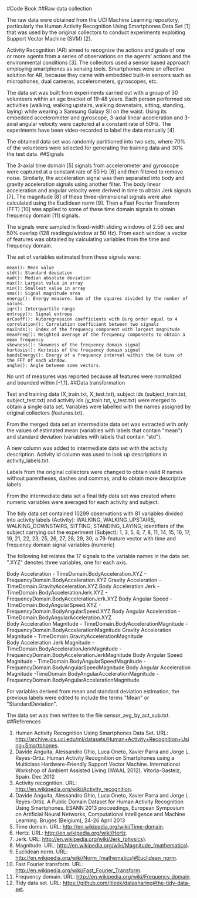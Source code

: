 #Code Book
##Raw data collection

The raw data were obtained from the UCI Machine Learning repository, particularly the Human Activity Recognition Using Smartphones Data Set [1] that was used by the original collectors to conduct experiments exploiting Support Vector Machine (SVM) [2].

Activity Recognition (AR) aimed to recognize the actions and goals of one or more agents from a series of observations on the agents' actions and the environmental conditions [3]. The collectors used a sensor based approach employing smartphones as sensing tools. Smartphones were an effective solution for AR, because they came with embedded built-in sensors such as microphones, dual cameras, accelerometers, gyroscopes, etc.

The data set was built from experiments carried out with a group of 30 volunteers within an age bracket of 19-48 years. Each person performed six activities (walking, walking upstairs, walking downstairs, sitting, standing, laying) while wearing a Samsung Galaxy SII on the waist. Using its embedded accelerometer and gyroscope, 3-axial linear acceleration and 3-axial angular velocity were captured at a constant rate of 50Hz. The experiments have been video-recorded to label the data manually [4].

The obtained data set was randomly partitioned into two sets, where 70% of the volunteers were selected for generating the training data and 30% the test data.
##Signals

The 3-axial time domain [5] signals from accelerometer and gyroscope were captured at a constant rate of 50 Hz [6] and then filtered to remove noise. Similarly, the acceleration signal was then separated into body and gravity acceleration signals using another filter. The body linear acceleration and angular velocity were derived in time to obtain Jerk signals [7]. The magnitude [8] of these three-dimensional signals were also calculated using the Euclidean norm [9]. Then a Fast Fourier Transform (FFT) [10] was applied to some of these time domain signals to obtain frequency domain [11] signals.

The signals were sampled in fixed-width sliding windows of 2.56 sec and 50% overlap (128 readings/window at 50 Hz). From each window, a vector of features was obtained by calculating variables from the time and frequency domain.

The set of variables estimated from these signals were:

    mean(): Mean value
    std(): Standard deviation
    mad(): Median absolute deviation
    max(): Largest value in array
    min(): Smallest value in array
    sma(): Signal magnitude area
    energy(): Energy measure. Sum of the squares divided by the number of values.
    iqr(): Interquartile range
    entropy(): Signal entropy
    arCoeff(): Autoregression coefficients with Burg order equal to 4
    correlation(): Correlation coefficient between two signals
    maxInds(): Index of the frequency component with largest magnitude
    meanFreq(): Weighted average of the frequency components to obtain a mean frequency
    skewness(): Skewness of the frequency domain signal
    kurtosis(): Kurtosis of the frequency domain signal
    bandsEnergy(): Energy of a frequency interval within the 64 bins of the FFT of each window.
    angle(): Angle between some vectors.

No unit of measures was reported because all features were normalized and bounded within [-1,1].
##Data transformation

Test and training data (X_train.txt, X_test.txt), subject ids (subject_train.txt, subject_test.txt) and activity ids (y_train.txt, y_test.txt) were merged to obtain a single data set. Variables were labelled with the names assigned by original collectors (features.txt).

From the merged data set an intermediate data set was extracted with only the values of estimated mean (variables with labels that contain "mean") and standard deviation (variables with labels that contain "std").

A new column was added to intermediate data set with the activity description. Activity id column was used to look up descriptions in activity_labels.txt.

Labels from the original collectors were changed to obtain valid R names without parentheses, dashes and commas, and to obtain more descriptive labels

From the intermediate data set a final tidy data set was created where numeric variables were averaged for each activity and subject.

The tidy data set contained 10299 observations with 81 variables divided into activity labels (Activity): WALKING, WALKING_UPSTAIRS, WALKING_DOWNSTAIRS, SITTING, STANDING, LAYING; 
identifiers of the subject carrying out the experiment (Subject): 1, 3, 5, 6, 7, 8, 11, 14, 15, 16, 17, 19, 21, 22, 23, 25, 26, 27, 28, 29, 30; 
a 79-feature vector with time and frequency domain signal variables (numeric)

The following list relates the 17 signals to the variable names in the data set. ".XYZ" denotes three variables, one for each axis.

Body Acceleration - TimeDomain.BodyAcceleration.XYZ - FrequencyDomain.BodyAcceleration.XYZ
Gravity Acceleration - TimeDomain.GravityAcceleration.XYZ
Body Acceleration Jerk - TimeDomain.BodyAccelerationJerk.XYZ - FrequencyDomain.BodyAccelerationJerk.XYZ
Body Angular Speed - TimeDomain.BodyAngularSpeed.XYZ - FrequencyDomain.BodyAngularSpeed.XYZ
Body Angular Acceleration - TimeDomain.BodyAngularAcceleration.XYZ 	
Body Acceleration Magnitude - TimeDomain.BodyAccelerationMagnitude - FrequencyDomain.BodyAccelerationMagnitude
Gravity Acceleration Magnitude - TimeDomain.GravityAccelerationMagnitude 	
Body Acceleration Jerk Magnitude - TimeDomain.BodyAccelerationJerkMagnitude - FrequencyDomain.BodyAccelerationJerkMagnitude
Body Angular Speed Magnitude - TimeDomain.BodyAngularSpeedMagnitude - FrequencyDomain.BodyAngularSpeedMagnitude
Body Angular Acceleration Magnitude -TimeDomain.BodyAngularAccelerationMagnitude -	FrequencyDomain.BodyAngularAccelerationMagnitude

For variables derived from mean and standard deviation estimation, the previous labels were edited to include the terms "Mean" or "StandardDeviation".

The data set was then written to the file sensor_avg_by_act_sub.txt.
##References

1. Human Activity Recognition Using Smartphones Data Set. URL: http://archive.ics.uci.edu/ml/datasets/Human+Activity+Recognition+Using+Smartphones.
2. Davide Anguita, Alessandro Ghio, Luca Oneto, Xavier Parra and Jorge L. Reyes-Ortiz. Human Activity Recognition on Smartphones using a Multiclass Hardware-Friendly Support Vector Machine. International Workshop of Ambient Assisted Living (IWAAL 2012). Vitoria-Gasteiz, Spain. Dec 2012
3. Activity recognition. URL: http://en.wikipedia.org/wiki/Activity_recognition. 
4. Davide Anguita, Alessandro Ghio, Luca Oneto, Xavier Parra and Jorge L. Reyes-Ortiz. A Public Domain Dataset for Human Activity Recognition Using Smartphones. ESANN 2013 proceedings, European Symposium on Artificial Neural Networks, Computational Intelligence and Machine Learning. Bruges (Belgium), 24-26 April 2013
5. Time domain. URL: http://en.wikipedia.org/wiki/Time-domain.
6. Hertz. URL: http://en.wikipedia.org/wiki/Hertz.
7. Jerk. URL: http://en.wikipedia.org/wiki/Jerk_(physics).
8. Magnitude. URL: http://en.wikipedia.org/wiki/Magnitude_(mathematics). 
9. Euclidean norm. URL: http://en.wikipedia.org/wiki/Norm_(mathematics)#Euclidean_norm. 
10. Fast Fourier transform. URL: http://en.wikipedia.org/wiki/Fast_Fourier_Transform. 
11. Frequency domain. URL: http://en.wikipedia.org/wiki/Frequency_domain. 
12. Tidy data set. URL: https://github.com/jtleek/datasharing#the-tidy-data-set. 
